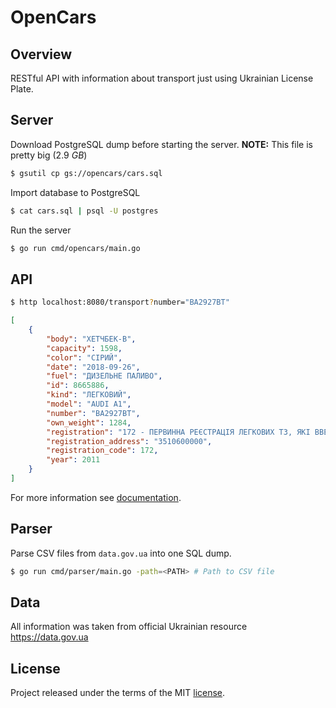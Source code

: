 # OpenCars

## Overview

RESTful API with information about transport just using Ukrainian License Plate.

## Server

Download PostgreSQL dump before starting the server. **NOTE:** This file is pretty big (2.9 *GB*)

```sh
$ gsutil cp gs://opencars/cars.sql
```

Import database to PostgreSQL

```sh
$ cat cars.sql | psql -U postgres
```

Run the server

```sh
$ go run cmd/opencars/main.go
```

## API

```sh
$ http localhost:8080/transport?number="BA2927BT"
```

```json
[
    {
        "body": "ХЕТЧБЕК-В",
        "capacity": 1598,
        "color": "СІРИЙ",
        "date": "2018-09-26",
        "fuel": "ДИЗЕЛЬНЕ ПАЛИВО",
        "id": 8665886,
        "kind": "ЛЕГКОВИЙ",
        "model": "AUDI A1",
        "number": "ВА2927ВТ",
        "own_weight": 1284,
        "registration": "172 - ПЕРВИННА РЕЄСТРАЦІЯ ЛЕГКОВИХ ТЗ, ЯКІ ВВЕЗЕНО З-ЗА КОРДОНУ",
        "registration_address": "3510600000",
        "registration_code": 172,
        "year": 2011
    }
]
```

For more information see [documentation](./docs).

## Parser

Parse CSV files from `data.gov.ua` into one SQL dump.

```sh
$ go run cmd/parser/main.go -path=<PATH> # Path to CSV file
```

## Data

All information was taken from official Ukrainian resource https://data.gov.ua

## License
Project released under the terms of the MIT [license](./LICENSE).
